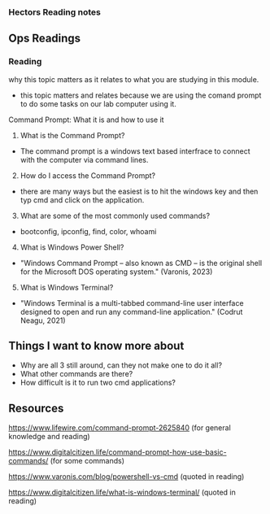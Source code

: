 ### Hectors Reading notes

## Ops Readings

### Reading #

why this topic matters as it relates to what you are studying in this module.

- this topic matters and relates because we are using the comand prompt to do some tasks on our lab computer using it.

Command Prompt: What it is and how to use it

1. What is the Command Prompt?

- The command prompt is a windows text based interfrace to connect with the computer via command lines.

2. How do I access the Command Prompt?

- there are many ways but the easiest is to hit the windows key and then typ cmd and click on the application.

3. What are some of the most commonly used commands?

- bootconfig, ipconfig, find, color, whoami

4. What is Windows Power Shell?

- "Windows Command Prompt – also known as CMD – is the original shell for the Microsoft DOS operating system." (Varonis, 2023)


5. What is Windows Terminal?

- "Windows Terminal is a multi-tabbed command-line user interface designed to open and run any command-line application." (Codrut Neagu, 2021)

## Things I want to know more about

- Why are all 3 still around, can they not make one to do it all?
- What other commands are there?
- How difficult is it to run two cmd applications?

## Resources

https://www.lifewire.com/command-prompt-2625840 
(for general knowledge and reading)

https://www.digitalcitizen.life/command-prompt-how-use-basic-commands/ 
(for some commands)

https://www.varonis.com/blog/powershell-vs-cmd 
(quoted in reading)

https://www.digitalcitizen.life/what-is-windows-terminal/
(quoted in reading)
